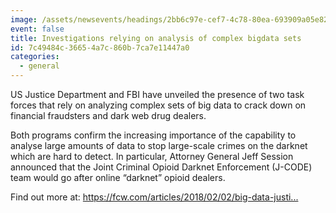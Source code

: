 ```yaml
---
image: /assets/newsevents/headings/2bb6c97e-cef7-4c78-80ea-693909a05e82.png
event: false
title: ​Investigations relying on analysis of complex bigdata sets
id: 7c49484c-3665-4a7c-860b-7ca7e11447a0
categories:
  - general
---
```

<p>US Justice Department and FBI have unveiled the presence of two task forces that rely on analyzing complex sets of big data to crack down on financial fraudsters and dark web drug dealers.
</p>
<p>Both programs confirm the increasing importance of the capability to analyse large amounts of data to stop large-scale crimes on the darknet which are hard to detect. In particular, Attorney General Jeff Session announced that the Joint Criminal Opioid Darknet Enforcement (J-CODE) team would go after online “darknet” opioid dealers.
</p>
<p>Find out more at: <a href="https://fcw.com/articles/2018/02/02/big-data-justice-rockwell.aspx">https://fcw.com/articles/2018/02/02/big-data-justi...</a><br>
</p>